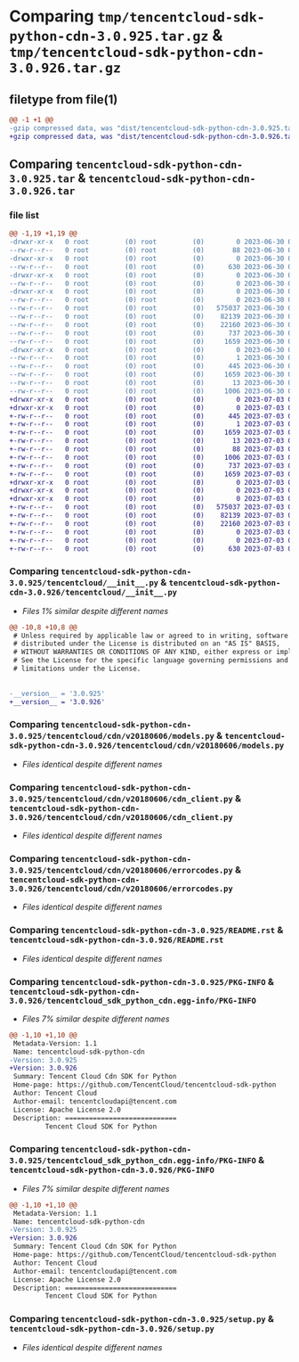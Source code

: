 # Comparing `tmp/tencentcloud-sdk-python-cdn-3.0.925.tar.gz` & `tmp/tencentcloud-sdk-python-cdn-3.0.926.tar.gz`

## filetype from file(1)

```diff
@@ -1 +1 @@
-gzip compressed data, was "dist/tencentcloud-sdk-python-cdn-3.0.925.tar", last modified: Fri Jun 30 02:02:32 2023, max compression
+gzip compressed data, was "dist/tencentcloud-sdk-python-cdn-3.0.926.tar", last modified: Mon Jul  3 00:21:25 2023, max compression
```

## Comparing `tencentcloud-sdk-python-cdn-3.0.925.tar` & `tencentcloud-sdk-python-cdn-3.0.926.tar`

### file list

```diff
@@ -1,19 +1,19 @@
-drwxr-xr-x   0 root         (0) root         (0)        0 2023-06-30 02:02:32.000000 tencentcloud-sdk-python-cdn-3.0.925/
--rw-r--r--   0 root         (0) root         (0)       88 2023-06-30 02:02:32.000000 tencentcloud-sdk-python-cdn-3.0.925/setup.cfg
-drwxr-xr-x   0 root         (0) root         (0)        0 2023-06-30 02:02:32.000000 tencentcloud-sdk-python-cdn-3.0.925/tencentcloud/
--rw-r--r--   0 root         (0) root         (0)      630 2023-06-30 02:02:32.000000 tencentcloud-sdk-python-cdn-3.0.925/tencentcloud/__init__.py
-drwxr-xr-x   0 root         (0) root         (0)        0 2023-06-30 02:02:32.000000 tencentcloud-sdk-python-cdn-3.0.925/tencentcloud/cdn/
--rw-r--r--   0 root         (0) root         (0)        0 2023-06-30 02:02:32.000000 tencentcloud-sdk-python-cdn-3.0.925/tencentcloud/cdn/__init__.py
-drwxr-xr-x   0 root         (0) root         (0)        0 2023-06-30 02:02:32.000000 tencentcloud-sdk-python-cdn-3.0.925/tencentcloud/cdn/v20180606/
--rw-r--r--   0 root         (0) root         (0)        0 2023-06-30 02:02:32.000000 tencentcloud-sdk-python-cdn-3.0.925/tencentcloud/cdn/v20180606/__init__.py
--rw-r--r--   0 root         (0) root         (0)   575037 2023-06-30 02:02:32.000000 tencentcloud-sdk-python-cdn-3.0.925/tencentcloud/cdn/v20180606/models.py
--rw-r--r--   0 root         (0) root         (0)    82139 2023-06-30 02:02:32.000000 tencentcloud-sdk-python-cdn-3.0.925/tencentcloud/cdn/v20180606/cdn_client.py
--rw-r--r--   0 root         (0) root         (0)    22160 2023-06-30 02:02:32.000000 tencentcloud-sdk-python-cdn-3.0.925/tencentcloud/cdn/v20180606/errorcodes.py
--rw-r--r--   0 root         (0) root         (0)      737 2023-06-30 02:02:32.000000 tencentcloud-sdk-python-cdn-3.0.925/README.rst
--rw-r--r--   0 root         (0) root         (0)     1659 2023-06-30 02:02:32.000000 tencentcloud-sdk-python-cdn-3.0.925/PKG-INFO
-drwxr-xr-x   0 root         (0) root         (0)        0 2023-06-30 02:02:32.000000 tencentcloud-sdk-python-cdn-3.0.925/tencentcloud_sdk_python_cdn.egg-info/
--rw-r--r--   0 root         (0) root         (0)        1 2023-06-30 02:02:32.000000 tencentcloud-sdk-python-cdn-3.0.925/tencentcloud_sdk_python_cdn.egg-info/dependency_links.txt
--rw-r--r--   0 root         (0) root         (0)      445 2023-06-30 02:02:32.000000 tencentcloud-sdk-python-cdn-3.0.925/tencentcloud_sdk_python_cdn.egg-info/SOURCES.txt
--rw-r--r--   0 root         (0) root         (0)     1659 2023-06-30 02:02:32.000000 tencentcloud-sdk-python-cdn-3.0.925/tencentcloud_sdk_python_cdn.egg-info/PKG-INFO
--rw-r--r--   0 root         (0) root         (0)       13 2023-06-30 02:02:32.000000 tencentcloud-sdk-python-cdn-3.0.925/tencentcloud_sdk_python_cdn.egg-info/top_level.txt
--rw-r--r--   0 root         (0) root         (0)     1006 2023-06-30 02:02:32.000000 tencentcloud-sdk-python-cdn-3.0.925/setup.py
+drwxr-xr-x   0 root         (0) root         (0)        0 2023-07-03 00:21:25.000000 tencentcloud-sdk-python-cdn-3.0.926/
+drwxr-xr-x   0 root         (0) root         (0)        0 2023-07-03 00:21:25.000000 tencentcloud-sdk-python-cdn-3.0.926/tencentcloud_sdk_python_cdn.egg-info/
+-rw-r--r--   0 root         (0) root         (0)      445 2023-07-03 00:21:25.000000 tencentcloud-sdk-python-cdn-3.0.926/tencentcloud_sdk_python_cdn.egg-info/SOURCES.txt
+-rw-r--r--   0 root         (0) root         (0)        1 2023-07-03 00:21:25.000000 tencentcloud-sdk-python-cdn-3.0.926/tencentcloud_sdk_python_cdn.egg-info/dependency_links.txt
+-rw-r--r--   0 root         (0) root         (0)     1659 2023-07-03 00:21:25.000000 tencentcloud-sdk-python-cdn-3.0.926/tencentcloud_sdk_python_cdn.egg-info/PKG-INFO
+-rw-r--r--   0 root         (0) root         (0)       13 2023-07-03 00:21:25.000000 tencentcloud-sdk-python-cdn-3.0.926/tencentcloud_sdk_python_cdn.egg-info/top_level.txt
+-rw-r--r--   0 root         (0) root         (0)       88 2023-07-03 00:21:25.000000 tencentcloud-sdk-python-cdn-3.0.926/setup.cfg
+-rw-r--r--   0 root         (0) root         (0)     1006 2023-07-03 00:21:25.000000 tencentcloud-sdk-python-cdn-3.0.926/setup.py
+-rw-r--r--   0 root         (0) root         (0)      737 2023-07-03 00:21:25.000000 tencentcloud-sdk-python-cdn-3.0.926/README.rst
+-rw-r--r--   0 root         (0) root         (0)     1659 2023-07-03 00:21:25.000000 tencentcloud-sdk-python-cdn-3.0.926/PKG-INFO
+drwxr-xr-x   0 root         (0) root         (0)        0 2023-07-03 00:21:25.000000 tencentcloud-sdk-python-cdn-3.0.926/tencentcloud/
+drwxr-xr-x   0 root         (0) root         (0)        0 2023-07-03 00:21:25.000000 tencentcloud-sdk-python-cdn-3.0.926/tencentcloud/cdn/
+drwxr-xr-x   0 root         (0) root         (0)        0 2023-07-03 00:21:25.000000 tencentcloud-sdk-python-cdn-3.0.926/tencentcloud/cdn/v20180606/
+-rw-r--r--   0 root         (0) root         (0)   575037 2023-07-03 00:21:25.000000 tencentcloud-sdk-python-cdn-3.0.926/tencentcloud/cdn/v20180606/models.py
+-rw-r--r--   0 root         (0) root         (0)    82139 2023-07-03 00:21:25.000000 tencentcloud-sdk-python-cdn-3.0.926/tencentcloud/cdn/v20180606/cdn_client.py
+-rw-r--r--   0 root         (0) root         (0)    22160 2023-07-03 00:21:25.000000 tencentcloud-sdk-python-cdn-3.0.926/tencentcloud/cdn/v20180606/errorcodes.py
+-rw-r--r--   0 root         (0) root         (0)        0 2023-07-03 00:21:25.000000 tencentcloud-sdk-python-cdn-3.0.926/tencentcloud/cdn/v20180606/__init__.py
+-rw-r--r--   0 root         (0) root         (0)        0 2023-07-03 00:21:25.000000 tencentcloud-sdk-python-cdn-3.0.926/tencentcloud/cdn/__init__.py
+-rw-r--r--   0 root         (0) root         (0)      630 2023-07-03 00:21:25.000000 tencentcloud-sdk-python-cdn-3.0.926/tencentcloud/__init__.py
```

### Comparing `tencentcloud-sdk-python-cdn-3.0.925/tencentcloud/__init__.py` & `tencentcloud-sdk-python-cdn-3.0.926/tencentcloud/__init__.py`

 * *Files 1% similar despite different names*

```diff
@@ -10,8 +10,8 @@
 # Unless required by applicable law or agreed to in writing, software
 # distributed under the License is distributed on an "AS IS" BASIS,
 # WITHOUT WARRANTIES OR CONDITIONS OF ANY KIND, either express or implied.
 # See the License for the specific language governing permissions and
 # limitations under the License.
 
 
-__version__ = '3.0.925'
+__version__ = '3.0.926'
```

### Comparing `tencentcloud-sdk-python-cdn-3.0.925/tencentcloud/cdn/v20180606/models.py` & `tencentcloud-sdk-python-cdn-3.0.926/tencentcloud/cdn/v20180606/models.py`

 * *Files identical despite different names*

### Comparing `tencentcloud-sdk-python-cdn-3.0.925/tencentcloud/cdn/v20180606/cdn_client.py` & `tencentcloud-sdk-python-cdn-3.0.926/tencentcloud/cdn/v20180606/cdn_client.py`

 * *Files identical despite different names*

### Comparing `tencentcloud-sdk-python-cdn-3.0.925/tencentcloud/cdn/v20180606/errorcodes.py` & `tencentcloud-sdk-python-cdn-3.0.926/tencentcloud/cdn/v20180606/errorcodes.py`

 * *Files identical despite different names*

### Comparing `tencentcloud-sdk-python-cdn-3.0.925/README.rst` & `tencentcloud-sdk-python-cdn-3.0.926/README.rst`

 * *Files identical despite different names*

### Comparing `tencentcloud-sdk-python-cdn-3.0.925/PKG-INFO` & `tencentcloud-sdk-python-cdn-3.0.926/tencentcloud_sdk_python_cdn.egg-info/PKG-INFO`

 * *Files 7% similar despite different names*

```diff
@@ -1,10 +1,10 @@
 Metadata-Version: 1.1
 Name: tencentcloud-sdk-python-cdn
-Version: 3.0.925
+Version: 3.0.926
 Summary: Tencent Cloud Cdn SDK for Python
 Home-page: https://github.com/TencentCloud/tencentcloud-sdk-python
 Author: Tencent Cloud
 Author-email: tencentcloudapi@tencent.com
 License: Apache License 2.0
 Description: ============================
         Tencent Cloud SDK for Python
```

### Comparing `tencentcloud-sdk-python-cdn-3.0.925/tencentcloud_sdk_python_cdn.egg-info/PKG-INFO` & `tencentcloud-sdk-python-cdn-3.0.926/PKG-INFO`

 * *Files 7% similar despite different names*

```diff
@@ -1,10 +1,10 @@
 Metadata-Version: 1.1
 Name: tencentcloud-sdk-python-cdn
-Version: 3.0.925
+Version: 3.0.926
 Summary: Tencent Cloud Cdn SDK for Python
 Home-page: https://github.com/TencentCloud/tencentcloud-sdk-python
 Author: Tencent Cloud
 Author-email: tencentcloudapi@tencent.com
 License: Apache License 2.0
 Description: ============================
         Tencent Cloud SDK for Python
```

### Comparing `tencentcloud-sdk-python-cdn-3.0.925/setup.py` & `tencentcloud-sdk-python-cdn-3.0.926/setup.py`

 * *Files identical despite different names*

